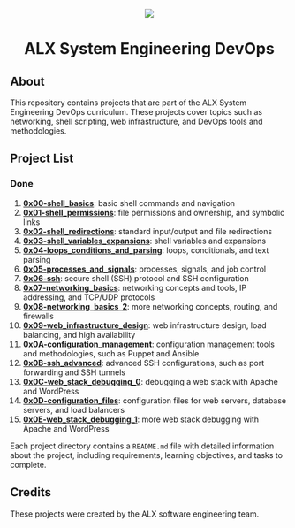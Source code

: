 
<p align="center"> <img src ="https://assets.imaginablefutures.com/media/images/ALX_Logo.max-200x150.png"> </p> <h1 align='center'> ALX System Engineering DevOps </h1>

## About

This repository contains projects that are part of the ALX System Engineering DevOps curriculum. These projects cover topics such as networking, shell scripting, web infrastructure, and DevOps tools and methodologies.

## Project List

### Done

1.  **[0x00-shell_basics](./0x00-shell_basics)**: basic shell commands and navigation
2.  **[0x01-shell_permissions](./0x01-shell_permissions)**: file permissions and ownership, and symbolic links
3.  **[0x02-shell_redirections](./0x02-shell_redirections)**: standard input/output and file redirections
4.  **[0x03-shell_variables_expansions](./0x03-shell_variables_expansions)**: shell variables and expansions
5.  **[0x04-loops_conditions_and_parsing](./0x04-loops_conditions_and_parsing)**: loops, conditionals, and text parsing
6.  **[0x05-processes_and_signals](./0x05-processes_and_signals)**: processes, signals, and job control
7.  **[0x06-ssh](./0x06-ssh)**: secure shell (SSH) protocol and SSH configuration
8.  **[0x07-networking_basics](./0x07-networking_basics)**: networking concepts and tools, IP addressing, and TCP/UDP protocols
9.  **[0x08-networking_basics_2](./0x08-networking_basics_2)**: more networking concepts, routing, and firewalls
10.  **[0x09-web_infrastructure_design](./0x09-web_infrastructure_design)**: web infrastructure design, load balancing, and high availability
11.  **[0x0A-configuration_management](./0x0A-configuration_management)**: configuration management tools and methodologies, such as Puppet and Ansible
12.  **[0x0B-ssh_advanced](./0x0B-ssh_advanced)**: advanced SSH configurations, such as port forwarding and SSH tunnels
13.  **[0x0C-web_stack_debugging_0](./0x0C-web_stack_debugging_0)**: debugging a web stack with Apache and WordPress
14.  **[0x0D-configuration_files](./0x0D-configuration_files)**: configuration files for web servers, database servers, and load balancers
15.  **[0x0E-web_stack_debugging_1](./0x0E-web_stack_debugging_1)**: more web stack debugging with Apache and WordPress

Each project directory contains a `README.md` file with detailed information about the project, including requirements, learning objectives, and tasks to complete.

## Credits

These projects were created by the ALX software engineering team.
